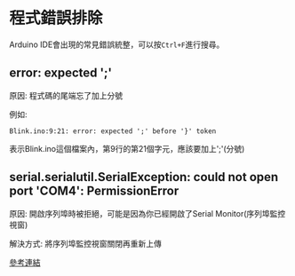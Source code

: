 # 程式錯誤排除
Arduino IDE會出現的常見錯誤統整，可以按`Ctrl+F`進行搜尋。

## error: expected ';'

原因: 程式碼的尾端忘了加上分號

例如:
```c++=
Blink.ino:9:21: error: expected ';' before '}' token
```
表示Blink.ino這個檔案內，第9行的第21個字元，應該要加上';'(分號)

## serial.serialutil.SerialException: could not open port 'COM4': PermissionError

原因: 開啟序列埠時被拒絕，可能是因為你已經開啟了Serial Monitor(序列埠監控視窗)

解決方式: 將序列埠監控視窗關閉再重新上傳

[參考連結](https://stackoverflow.com/a/62467039)
